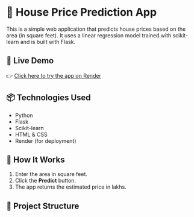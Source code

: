 # 🏡 House Price Prediction App

This is a simple web application that predicts house prices based on the area (in square feet). It uses a linear regression model trained with scikit-learn and is built with Flask.

## 🚀 Live Demo

👉 [Click here to try the app on Render](https://your-render-app-url.onrender.com)

>

## 📦 Technologies Used
- Python
- Flask
- Scikit-learn
- HTML & CSS
- Render (for deployment)

## 🔧 How It Works
1. Enter the area in square feet.
2. Click the **Predict** button.
3. The app returns the estimated price in lakhs.

## 📁 Project Structure
